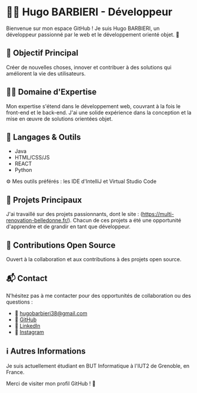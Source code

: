 # 👨‍💻 Hugo BARBIERI - Développeur

Bienvenue sur mon espace GitHub ! Je suis Hugo BARBIERI, un développeur passionné par le web et le développement orienté objet. 🚀

## 🎯 Objectif Principal
Créer de nouvelles choses, innover et contribuer à des solutions qui améliorent la vie des utilisateurs.

## 🧑‍💻 Domaine d'Expertise
Mon expertise s'étend dans le développement web, couvrant à la fois le front-end et le back-end. J'ai une solide expérience dans la conception et la mise en œuvre de solutions orientées objet.

## 🔧 Langages & Outils
- Java
- HTML/CSS/JS
- REACT
- Python
  
⚙️ Mes outils préférés : les IDE d'IntelliJ et Virtual Studio Code

## 🌟 Projets Principaux
J'ai travaillé sur des projets passionnants, dont le site : (https://multi-renovation-belledonne.fr/). 
Chacun de ces projets a été une opportunité d'apprendre et de grandir en tant que développeur.

## 🤝 Contributions Open Source
Ouvert à la collaboration et aux contributions à des projets open source.

## 📬 Contact
N'hésitez pas à me contacter pour des opportunités de collaboration ou des questions :
- 📧 [hugobarbieri38@gmail.com](mailto:hugobarbieri38@gmail.com)
- 🐙 [GitHub](https://github.com/hugo-brb)
- 🔗 [LinkedIn](https://www.linkedin.com/in/hugo-barbieri-9b37982a1/)
- 📸 [Instagram](https://www.instagram.com/__.hugo.brb.__/)

## ℹ️ Autres Informations
Je suis actuellement étudiant en BUT Informatique à l'IUT2 de Grenoble, en France.

Merci de visiter mon profil GitHub ! 🙌

